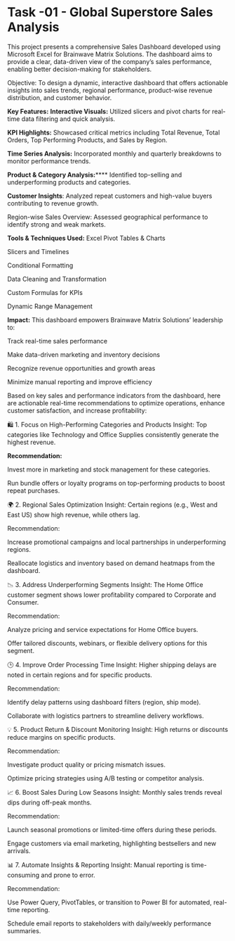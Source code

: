 # Task -01 - Global Superstore Sales Analysis 

This project presents a comprehensive Sales Dashboard developed using Microsoft Excel for Brainwave Matrix Solutions. The dashboard aims to provide a clear, data-driven view of the company’s sales performance, enabling better decision-making for stakeholders.

Objective:
To design a dynamic, interactive dashboard that offers actionable insights into sales trends, regional performance, product-wise revenue distribution, and customer behavior.

**Key Features:**
**Interactive Visuals:** Utilized slicers and pivot charts for real-time data filtering and quick analysis.

**KPI Highlights:** Showcased critical metrics including Total Revenue, Total Orders, Top Performing Products, and Sales by Region.

**Time Series Analysis:** Incorporated monthly and quarterly breakdowns to monitor performance trends.

**Product & Category Analysis:****** Identified top-selling and underperforming products and categories.

**Customer Insights**: Analyzed repeat customers and high-value buyers contributing to revenue growth.

Region-wise Sales Overview: Assessed geographical performance to identify strong and weak markets.

**Tools & Techniques Used:**
Excel Pivot Tables & Charts

Slicers and Timelines

Conditional Formatting

Data Cleaning and Transformation

Custom Formulas for KPIs

Dynamic Range Management

**Impact:**
This dashboard empowers Brainwave Matrix Solutions’ leadership to:

Track real-time sales performance

Make data-driven marketing and inventory decisions

Recognize revenue opportunities and growth areas

Minimize manual reporting and improve efficiency

Based on key sales and performance indicators from the dashboard, here are actionable real-time recommendations to optimize operations, enhance customer satisfaction, and increase profitability:

🛍 1. Focus on High-Performing Categories and Products
Insight: Top categories like Technology and Office Supplies consistently generate the highest revenue.

**Recommendation:**

Invest more in marketing and stock management for these categories.

Run bundle offers or loyalty programs on top-performing products to boost repeat purchases.

🌍 2. Regional Sales Optimization
Insight: Certain regions (e.g., West and East US) show high revenue, while others lag.

Recommendation:

Increase promotional campaigns and local partnerships in underperforming regions.

Reallocate logistics and inventory based on demand heatmaps from the dashboard.

📉 3. Address Underperforming Segments
Insight: The Home Office customer segment shows lower profitability compared to Corporate and Consumer.

Recommendation:

Analyze pricing and service expectations for Home Office buyers.

Offer tailored discounts, webinars, or flexible delivery options for this segment.

🕒 4. Improve Order Processing Time
Insight: Higher shipping delays are noted in certain regions and for specific products.

Recommendation:

Identify delay patterns using dashboard filters (region, ship mode).

Collaborate with logistics partners to streamline delivery workflows.

💡 5. Product Return & Discount Monitoring
Insight: High returns or discounts reduce margins on specific products.

Recommendation:

Investigate product quality or pricing mismatch issues.

Optimize pricing strategies using A/B testing or competitor analysis.

📈 6. Boost Sales During Low Seasons
Insight: Monthly sales trends reveal dips during off-peak months.

Recommendation:

Launch seasonal promotions or limited-time offers during these periods.

Engage customers via email marketing, highlighting bestsellers and new arrivals.

📊 7. Automate Insights & Reporting
Insight: Manual reporting is time-consuming and prone to error.

Recommendation:

Use Power Query, PivotTables, or transition to Power BI for automated, real-time reporting.

Schedule email reports to stakeholders with daily/weekly performance summaries.
